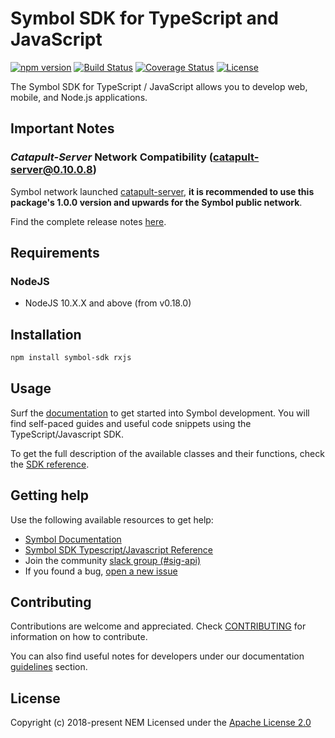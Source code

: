 # Symbol SDK for TypeScript and JavaScript

[![npm version](https://badge.fury.io/js/symbol-sdk.svg)](https://badge.fury.io/js/symbol-sdk)
[![Build Status](https://api.travis-ci.com/nemtech/symbol-sdk-typescript-javascript.svg?branch=main)](https://travis-ci.com/nemtech/symbol-sdk-typescript-javascript)
[![Coverage Status](https://coveralls.io/repos/github/nemtech/symbol-sdk-typescript-javascript/badge.svg)](https://coveralls.io/github/nemtech/symbol-sdk-typescript-javascript?branch=travis-ci)
[![License](https://img.shields.io/badge/License-Apache%202.0-blue.svg)](https://opensource.org/licenses/Apache-2.0)

The Symbol SDK for TypeScript / JavaScript allows you to develop web, mobile, and Node.js applications.

## Important Notes

### _Catapult-Server_ Network Compatibility (catapult-server@0.10.0.8)

Symbol network launched [catapult-server](https://github.com/nemtech/catapult-server/releases/tag/v1.0.0.0), **it is recommended to use this package's 1.0.0 version and upwards for the Symbol public network**.

Find the complete release notes [here](CHANGELOG.md).

## Requirements

### NodeJS

- NodeJS 10.X.X and above (from v0.18.0)

## Installation

```bash
npm install symbol-sdk rxjs
```

## Usage

Surf the [documentation][docs] to get started into Symbol development.
You will find self-paced guides and useful code snippets using the TypeScript/Javascript SDK.

To get the full description of the available classes and their functions, check the [SDK reference][sdk-ref].

## Getting help

Use the following available resources to get help:

- [Symbol Documentation][docs]
- [Symbol SDK Typescript/Javascript Reference][sdk-ref]
- Join the community [slack group (#sig-api)][slack]
- If you found a bug, [open a new issue][issues]

## Contributing

Contributions are welcome and appreciated.
Check [CONTRIBUTING](CONTRIBUTING.md) for information on how to contribute.

You can also find useful notes for developers under our documentation [guidelines][guidelines] section.

## License

Copyright (c) 2018-present NEM
Licensed under the [Apache License 2.0](LICENSE)

[self]: https://github.com/nemtech/symbol-sdk-typescript-javascript
[docs]: http://docs.symbol.dev/getting-started/setup-workstation.html
[issues]: https://github.com/nemtech/symbol-sdk-typescript-javascript/issues
[sdk-ref]: https://docs.symbol.dev/references/typescript-sdk.html
[guidelines]: https://nemtech.github.io/contribute/contributing.html#sdk
[slack]: https://join.slack.com/t/nem2/shared_invite/enQtMzY4MDc2NTg0ODgyLWZmZWRiMjViYTVhZjEzOTA0MzUyMTA1NTA5OWQ0MWUzNTA4NjM5OTJhOGViOTBhNjkxYWVhMWRiZDRkOTE0YmU
